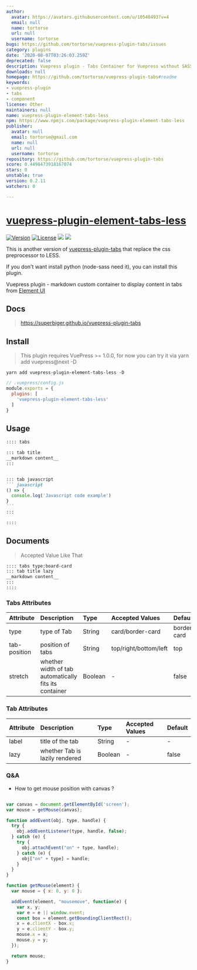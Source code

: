 ```yaml
---
author:
  avatar: https://avatars.githubusercontent.com/u/10540493?v=4
  email: null
  name: tortorse
  url: null
  username: tortorse
bugs: https://github.com/tortorse/vuepress-plugin-tabs/issues
category: plugins
date: '2020-08-07T03:26:03.259Z'
deprecated: false
description: Vuepress plugin - Tabs Container for Vuepress without SASS
downloads: null
homepage: https://github.com/tortorse/vuepress-plugin-tabs#readme
keywords:
- vuepress-plugin
- tabs
- component
license: Other
maintainers: null
name: vuepress-plugin-element-tabs-less
npm: https://www.npmjs.com/package/vuepress-plugin-element-tabs-less
publisher:
  avatar: null
  email: tortorse@gmail.com
  name: null
  url: null
  username: tortorse
repository: https://github.com/tortorse/vuepress-plugin-tabs
score: 0.4498473918167074
stars: 0
unstable: true
version: 0.2.11
watchers: 0

---
```


# [vuepress-plugin-element-tabs-less](https://github.com/tortorse/vuepress-plugin-tabs)

<a href="https://www.npmjs.com/package/vuepress-plugin-element-tabs-less"><img src="https://img.shields.io/npm/v/vuepress-plugin-element-tabs-less.svg" alt="Version"></a>
<a href="https://www.npmjs.com/package/vuepress-plugin-element-tabs-less"><img src="https://img.shields.io/npm/l/vuepress-plugin-element-tabs-less.svg" alt="License"></a>
<img src="https://img.shields.io/badge/thanks-element-brightgreen.svg"/>
<img src="https://img.shields.io/badge/thanks-vuepress--plugin--tabs-brightgreen"/>

This is another version of [vuepress-plugin-tabs](https://github.com/tortorse/vuepress-plugin-tabs) that replace the css preprocessor  to LESS.

If you don't want install python (node-sass need it), you can install this plugin.

Vuepress plugin - markdown custom container to display content in tabs from [Element UI](https://github.com/ElemeFE/element)

## Docs
> https://superbiger.github.io/vuepress-plugin-tabs

## Install
> This plugin requires VuePress >= 1.0.0, for now you can try it via yarn add vuepress@next -D 

```shell
yarn add vuepress-plugin-element-tabs-less -D
```

```javascript
// .vuepress/config.js
module.exports = {
  plugins: [
    'vuepress-plugin-element-tabs-less'
  ]
}
```

## Usage

~~~ md
:::: tabs

::: tab title
__markdown content__
:::


::: tab javascript
``` javascript
() => {
  console.log('Javascript code example')
}
```
:::

::::

~~~

## Documents
> Accepted Value Like That
~~~md
:::: tabs type:board-card
::: tab title lazy
__markdown content__
:::
::::
~~~

### Tabs Attributes
|Attribute|Description|Type|Accepted Values|Default|
|:--|:--|:--|:--|:--|
|type|type of Tab|String|card/border-card|border-card|
|tab-position|position of tabs|String|top/right/bottom/left|top|
|stretch|whether width of tab automatically fits its container|Boolean|-|false|


### Tab Attributes
|Attribute|Description|Type|Accepted Values|Default|
|:--|:--|:--|:--|:--|
|label|title of the tab|String|-|-|
|lazy|whether Tab is lazily rendered|Boolean|-|false|

### Q&A
* How to get mouse position with canvas ?
```javascript

var canvas = document.getElementById('screen');
var mouse = getMouse(canvas);

function addEvent(obj, type, handle) {
  try {
    obj.addEventListener(type, handle, false);
  } catch (e) {
    try {
      obj.attachEvent("on" + type, handle);
    } catch (e) {
      obj["on" + type] = handle;
    }
  }
}

function getMouse(element) {
  var mouse = { x: 0, y: 0 };

  addEvent(element, "mousemove", function(e) {
    var x, y;
    var e = e || window.event;
    const box = element.getBoundingClientRect();
    x = e.clientX - box.x;
    y = e.clientY - box.y;
    mouse.x = x;
    mouse.y = y;
  });

  return mouse;
}
```

